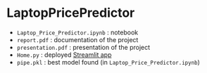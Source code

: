# LaptopPricePredictor
* `Laptop_Price_Predictor.ipynb` : notebook 
* `report.pdf` : documentation of the project
* `presentation.pdf` : presentation of the project
* `Home.py` : deployed [Streamlit app](https://laptoppricepredictor-unipi.streamlit.app/)    
* `pipe.pkl` : best model found (in `Laptop_Price_Predictor.ipynb`)
